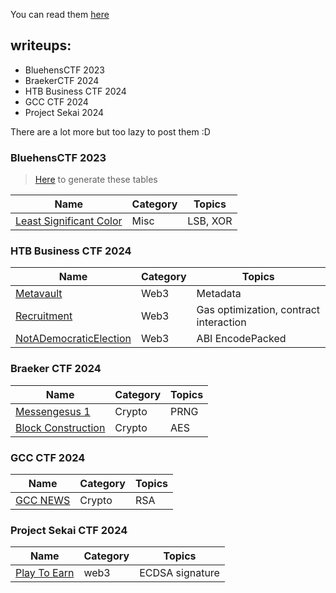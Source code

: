 You can read them [here](https://wepfen.github.io/writeups/)

## writeups:

- BluehensCTF 2023
- BraekerCTF 2024
- HTB Business CTF 2024
- GCC CTF 2024
- Project Sekai 2024

There are a lot more but too lazy to post them :D

### BluehensCTF 2023

> [Here](https://www.tablesgenerator.com/markdown_tables#) to generate these tables

| Name                                                                        | Category  | Topics   |
|-----------------------------------------------------------------------------|-----------|----------|
| [Least Significant Color](<Bluehens_CTF/2023/misc/least_significant_color>) | Misc      | LSB, XOR |


### HTB Business CTF 2024


| Name                                                                       | Category  | Topics                                 |
|----------------------------------------------------------------------------|-----------|----------------------------------------|
| [Metavault](HTB/2024/business/web3/metavault.md)                           | Web3      | Metadata                               |
| [Recruitment](HTB/2024/business/web3/recruitment.md)                       | Web3      | Gas optimization, contract interaction |
| [NotADemocraticElection](HTB/2024/business/web3/NotADemocraticElection.md) | Web3      | ABI EncodePacked                       |


### Braeker CTF 2024

| Name                                                            | Category  | Topics        |
|-----------------------------------------------------------------|-----------|---------------|
| [Messengesus 1](braekerCTF/2024/crypto)                         | Crypto    | PRNG          |
| [Block Construction](braekerCTF/2024/crypto/block_construction) | Crypto    | AES           |



### GCC CTF 2024

| Name                                                                       | Category  | Topics                                 |
|----------------------------------------------------------------------------|-----------|----------------------------------------|
| [GCC NEWS](GCC-CTF/2024/gccnews.md)                                        | Crypto    | RSA                                    |


### Project Sekai CTF 2024

| Name                                                         	| Category 	| Topics          	|
|--------------------------------------------------------------	|----------	|-----------------	|
| [Play To Earn](ProjectSekaiCTF/2024/blockchain/playtoearn.md)	| web3     	| ECDSA signature 	|

